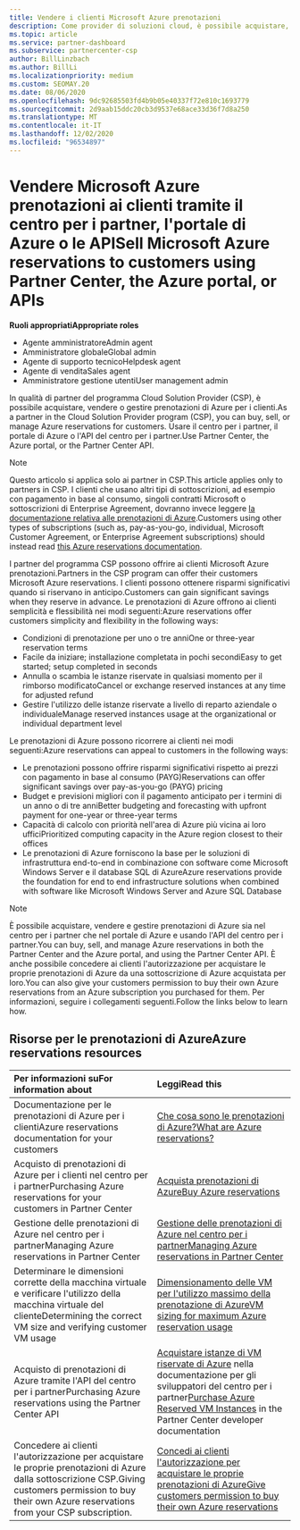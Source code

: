 ```yaml
---
title: Vendere i clienti Microsoft Azure prenotazioni
description: Come provider di soluzioni cloud, è possibile acquistare, vendere o gestire prenotazioni di Azure per i clienti. Usare il centro per i partner, il portale di Azure o l'API del centro per i partner.
ms.topic: article
ms.service: partner-dashboard
ms.subservice: partnercenter-csp
author: BillLinzbach
ms.author: BillLi
ms.localizationpriority: medium
ms.custom: SEOMAY.20
ms.date: 08/06/2020
ms.openlocfilehash: 9dc92685503fd4b9b05e40337f72e810c1693779
ms.sourcegitcommit: 2d9aab15ddc20cb3d9537e68ace33d36f7d8a250
ms.translationtype: MT
ms.contentlocale: it-IT
ms.lasthandoff: 12/02/2020
ms.locfileid: "96534897"
---
```

# <a name="sell-microsoft-azure-reservations-to-customers-using-partner-center-the-azure-portal-or-apis"></a><span data-ttu-id="d0123-104">Vendere Microsoft Azure prenotazioni ai clienti tramite il centro per i partner, l'portale di Azure o le API</span><span class="sxs-lookup"><span data-stu-id="d0123-104">Sell Microsoft Azure reservations to customers using Partner Center, the Azure portal, or APIs</span></span>

<span data-ttu-id="d0123-105">**Ruoli appropriati**</span><span class="sxs-lookup"><span data-stu-id="d0123-105">**Appropriate roles**</span></span>

- <span data-ttu-id="d0123-106">Agente amministratore</span><span class="sxs-lookup"><span data-stu-id="d0123-106">Admin agent</span></span>
- <span data-ttu-id="d0123-107">Amministratore globale</span><span class="sxs-lookup"><span data-stu-id="d0123-107">Global admin</span></span>
- <span data-ttu-id="d0123-108">Agente di supporto tecnico</span><span class="sxs-lookup"><span data-stu-id="d0123-108">Helpdesk agent</span></span>
- <span data-ttu-id="d0123-109">Agente di vendita</span><span class="sxs-lookup"><span data-stu-id="d0123-109">Sales agent</span></span>
- <span data-ttu-id="d0123-110">Amministratore gestione utenti</span><span class="sxs-lookup"><span data-stu-id="d0123-110">User management admin</span></span>

<span data-ttu-id="d0123-111">In qualità di partner del programma Cloud Solution Provider (CSP), è possibile acquistare, vendere o gestire prenotazioni di Azure per i clienti.</span><span class="sxs-lookup"><span data-stu-id="d0123-111">As a partner in the Cloud Solution Provider program (CSP), you can buy, sell, or manage Azure reservations for customers.</span></span> <span data-ttu-id="d0123-112">Usare il centro per i partner, il portale di Azure o l'API del centro per i partner.</span><span class="sxs-lookup"><span data-stu-id="d0123-112">Use Partner Center, the Azure portal, or the Partner Center API.</span></span>

> [!NOTE]
> <span data-ttu-id="d0123-113">Questo articolo si applica solo ai partner in CSP.</span><span class="sxs-lookup"><span data-stu-id="d0123-113">This article applies only to partners in CSP.</span></span> <span data-ttu-id="d0123-114">I clienti che usano altri tipi di sottoscrizioni, ad esempio con pagamento in base al consumo, singoli contratti Microsoft o sottoscrizioni di Enterprise Agreement, dovranno invece leggere [la documentazione relativa alle prenotazioni di Azure](/azure/cost-management-billing/reservations).</span><span class="sxs-lookup"><span data-stu-id="d0123-114">Customers using other types of subscriptions (such as, pay-as-you-go, individual, Microsoft Customer Agreement, or Enterprise Agreement subscriptions) should instead read [this Azure reservations documentation](/azure/cost-management-billing/reservations).</span></span>

<span data-ttu-id="d0123-115">I partner del programma CSP possono offrire ai clienti Microsoft Azure prenotazioni.</span><span class="sxs-lookup"><span data-stu-id="d0123-115">Partners in the CSP program can offer their customers Microsoft Azure reservations.</span></span> <span data-ttu-id="d0123-116">I clienti possono ottenere risparmi significativi quando si riservano in anticipo.</span><span class="sxs-lookup"><span data-stu-id="d0123-116">Customers can gain significant savings when they reserve in advance.</span></span> <span data-ttu-id="d0123-117">Le prenotazioni di Azure offrono ai clienti semplicità e flessibilità nei modi seguenti:</span><span class="sxs-lookup"><span data-stu-id="d0123-117">Azure reservations offer customers simplicity and flexibility in the following ways:</span></span>

- <span data-ttu-id="d0123-118">Condizioni di prenotazione per uno o tre anni</span><span class="sxs-lookup"><span data-stu-id="d0123-118">One or three-year reservation terms</span></span>
- <span data-ttu-id="d0123-119">Facile da iniziare; installazione completata in pochi secondi</span><span class="sxs-lookup"><span data-stu-id="d0123-119">Easy to get started; setup completed in seconds</span></span>
- <span data-ttu-id="d0123-120">Annulla o scambia le istanze riservate in qualsiasi momento per il rimborso modificato</span><span class="sxs-lookup"><span data-stu-id="d0123-120">Cancel or exchange reserved instances at any time for adjusted refund</span></span>
- <span data-ttu-id="d0123-121">Gestire l'utilizzo delle istanze riservate a livello di reparto aziendale o individuale</span><span class="sxs-lookup"><span data-stu-id="d0123-121">Manage reserved instances usage at the organizational or individual department level</span></span>

<span data-ttu-id="d0123-122">Le prenotazioni di Azure possono ricorrere ai clienti nei modi seguenti:</span><span class="sxs-lookup"><span data-stu-id="d0123-122">Azure reservations can appeal to customers in the following ways:</span></span>

- <span data-ttu-id="d0123-123">Le prenotazioni possono offrire risparmi significativi rispetto ai prezzi con pagamento in base al consumo (PAYG)</span><span class="sxs-lookup"><span data-stu-id="d0123-123">Reservations can offer significant savings over pay-as-you-go (PAYG) pricing</span></span>
- <span data-ttu-id="d0123-124">Budget e previsioni migliori con il pagamento anticipato per i termini di un anno o di tre anni</span><span class="sxs-lookup"><span data-stu-id="d0123-124">Better budgeting and forecasting with upfront payment for one-year or three-year terms</span></span>
- <span data-ttu-id="d0123-125">Capacità di calcolo con priorità nell'area di Azure più vicina ai loro uffici</span><span class="sxs-lookup"><span data-stu-id="d0123-125">Prioritized computing capacity in the Azure region closest to their offices</span></span>
- <span data-ttu-id="d0123-126">Le prenotazioni di Azure forniscono la base per le soluzioni di infrastruttura end-to-end in combinazione con software come Microsoft Windows Server e il database SQL di Azure</span><span class="sxs-lookup"><span data-stu-id="d0123-126">Azure reservations provide the foundation for end to end infrastructure solutions when combined with software like Microsoft Windows Server and Azure SQL Database</span></span>

>[!NOTE]
> <span data-ttu-id="d0123-127">È possibile acquistare, vendere e gestire prenotazioni di Azure sia nel centro per i partner che nel portale di Azure e usando l'API del centro per i partner.</span><span class="sxs-lookup"><span data-stu-id="d0123-127">You can buy, sell, and manage Azure reservations in both the Partner Center and the Azure portal, and using the Partner Center API.</span></span> <span data-ttu-id="d0123-128">È anche possibile concedere ai clienti l'autorizzazione per acquistare le proprie prenotazioni di Azure da una sottoscrizione di Azure acquistata per loro.</span><span class="sxs-lookup"><span data-stu-id="d0123-128">You can also give your customers permission to buy their own Azure reservations from an Azure subscription you purchased for them.</span></span> <span data-ttu-id="d0123-129">Per informazioni, seguire i collegamenti seguenti.</span><span class="sxs-lookup"><span data-stu-id="d0123-129">Follow the links below to learn how.</span></span>

## <a name="azure-reservations-resources"></a><span data-ttu-id="d0123-130">Risorse per le prenotazioni di Azure</span><span class="sxs-lookup"><span data-stu-id="d0123-130">Azure reservations resources</span></span>

|<span data-ttu-id="d0123-131">**Per informazioni su**</span><span class="sxs-lookup"><span data-stu-id="d0123-131">**For information about**</span></span>   |<span data-ttu-id="d0123-132">**Leggi**</span><span class="sxs-lookup"><span data-stu-id="d0123-132">**Read this**</span></span>    |
|:-----------------------------|:-----------------|
| <span data-ttu-id="d0123-133">Documentazione per le prenotazioni di Azure per i clienti</span><span class="sxs-lookup"><span data-stu-id="d0123-133">Azure reservations documentation for your customers</span></span> | [<span data-ttu-id="d0123-134">Che cosa sono le prenotazioni di Azure?</span><span class="sxs-lookup"><span data-stu-id="d0123-134">What are Azure reservations?</span></span>](/azure/billing/billing-save-compute-costs-reservations)
|<span data-ttu-id="d0123-135">Acquisto di prenotazioni di Azure per i clienti nel centro per i partner</span><span class="sxs-lookup"><span data-stu-id="d0123-135">Purchasing Azure reservations for your customers in Partner Center</span></span>   |[<span data-ttu-id="d0123-136">Acquista prenotazioni di Azure</span><span class="sxs-lookup"><span data-stu-id="d0123-136">Buy Azure reservations</span></span>](azure-reservations-buying.md)
|<span data-ttu-id="d0123-137">Gestione delle prenotazioni di Azure nel centro per i partner</span><span class="sxs-lookup"><span data-stu-id="d0123-137">Managing Azure reservations in Partner Center</span></span> | [<span data-ttu-id="d0123-138">Gestione delle prenotazioni di Azure nel centro per i partner</span><span class="sxs-lookup"><span data-stu-id="d0123-138">Managing Azure reservations in Partner Center</span></span>](azure-reservations-manage.md)
|<span data-ttu-id="d0123-139">Determinare le dimensioni corrette della macchina virtuale e verificare l'utilizzo della macchina virtuale del cliente</span><span class="sxs-lookup"><span data-stu-id="d0123-139">Determining the correct VM size and verifying customer VM usage</span></span>   |[<span data-ttu-id="d0123-140">Dimensionamento delle VM per l'utilizzo massimo della prenotazione di Azure</span><span class="sxs-lookup"><span data-stu-id="d0123-140">VM sizing for maximum Azure reservation usage</span></span>](azure-usage.md)   |
|<span data-ttu-id="d0123-141">Acquisto di prenotazioni di Azure tramite l'API del centro per i partner</span><span class="sxs-lookup"><span data-stu-id="d0123-141">Purchasing Azure reservations using the Partner Center API</span></span> | <span data-ttu-id="d0123-142">[Acquistare istanze di VM riservate di Azure](/partner-center/develop/purchase-azure-reservations) nella documentazione per gli sviluppatori del centro per i partner</span><span class="sxs-lookup"><span data-stu-id="d0123-142">[Purchase Azure Reserved VM Instances](/partner-center/develop/purchase-azure-reservations) in the Partner Center developer documentation</span></span>   |
|<span data-ttu-id="d0123-143">Concedere ai clienti l'autorizzazione per acquistare le proprie prenotazioni di Azure dalla sottoscrizione CSP.</span><span class="sxs-lookup"><span data-stu-id="d0123-143">Giving customers permission to buy their own Azure reservations from your CSP subscription.</span></span> | [<span data-ttu-id="d0123-144">Concedi ai clienti l'autorizzazione per acquistare le proprie prenotazioni di Azure</span><span class="sxs-lookup"><span data-stu-id="d0123-144">Give customers permission to buy their own Azure reservations</span></span>](give-customers-permission.md)   |